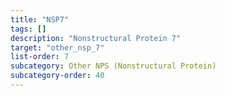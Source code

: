 ```yaml
---
title: "NSP7"
tags: []
description: "Nonstructural Protein 7"
target: "other_nsp_7"
list-order: 7
subcategory: Other NPS (Nonstructural Protein)
subcategory-order: 40
---
```


